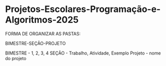 # Projetos-Escolares-Programação-e-Algoritmos-2025

FORMA DE ORGANIZAR AS PASTAS:

BIMESTRE-SEÇÃO-PROJETO

BIMESTRE - 1, 2, 3, 4 SEÇÃO - Trabalho, Atividade, Exemplo Projeto - nome do projeto
